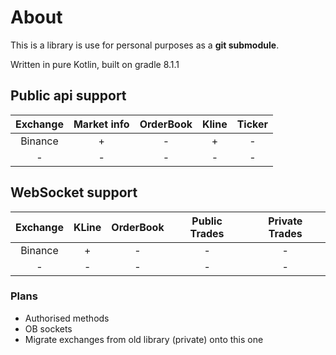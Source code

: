 # About
This is a library is use for personal purposes as a **git submodule**.

Written in pure Kotlin, built on gradle 8.1.1


## Public api support

|  Exchange  | Market info | OrderBook | Kline | Ticker |
|:----------:|:-----------:|:---------:|:-----:|:------:|
|  Binance   |      +      |     -     |   +   |   -    |
|     -      |      -      |     -     |   -   |   -    |

## WebSocket support

|  Exchange  | KLine | OrderBook  | Public Trades  | Private Trades |
|:----------:|:-----:|:----------:|:--------------:|:--------------:|
|  Binance   |   +   |     -      |       -        |       -        |
|     -      |   -   |     -      |       -        |       -        |

### Plans
- Authorised methods
- OB sockets
- Migrate exchanges from old library (private) onto this one